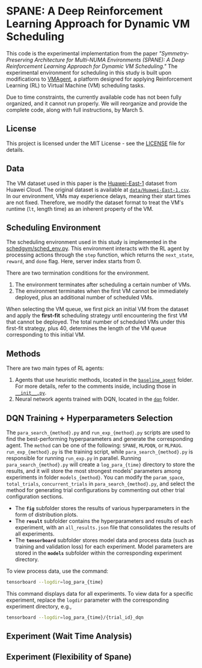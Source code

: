 # SPANE: A Deep Reinforcement Learning Approach for Dynamic VM Scheduling
This code is the experimental implementation from the paper *"Symmetry-Preserving Architecture for Multi-NUMA Environments (SPANE): A Deep Reinforcement Learning Approach for Dynamic VM Scheduling."* The experimental environment for scheduling in this study is built upon modifications to [VMAgent](https://github.com/mail-ecnu/VMAgent), a platform designed for applying Reinforcement Learning (RL) to Virtual Machine (VM) scheduling tasks.

Due to time constraints, the currently available code has not been fully organized, and it cannot run properly. We will reorganize and provide the complete code, along with full instructions, by March 5.


## License
This project is licensed under the MIT License - see the [LICENSE](./LICENSE) file for details.

## Data
The VM dataset used in this paper is the [Huawei-East-1](https://github.com/huaweicloud/VM-placement-dataset/tree/main?tab=readme-ov-file) dataset from Huawei Cloud. The original dataset is available at [`data/Huawei-East-1.csv`](data/Huawei-East-1.csv). In our environment, VMs may experience delays, meaning their start times are not fixed. Therefore, we modify the dataset format to treat the VM's runtime (`lt`, length time) as an inherent property of the VM.

## Scheduling Environment
The scheduling environment used in this study is implemented in the [schedgym/sched_env.py](schedgym/sched_env.py). This environment interacts with the RL agent by processing actions through the `step` function, which returns the `next_state`, `reward`, and `done` flag. Here, server index starts from 0.

There are two termination conditions for the environment.  
1. The environment terminates after scheduling a certain number of VMs.  
2. The environment terminates when the first VM cannot be immediately deployed, plus an additional number of scheduled VMs.

When selecting the VM queue, we first pick an initial VM from the dataset and apply the **first-fit** scheduling strategy until encountering the first VM that cannot be deployed. The total number of scheduled VMs under this first-fit strategy, plus 40, determines the length of the VM queue corresponding to this initial VM.

## Methods
There are two main types of RL agents:  
1. Agents that use heuristic methods, located in the [`baseline_agent`](baseline_agent) folder. For more details, refer to the comments inside, including those in [`__init__.py`](baseline_agent/__init__.py).
2. Neural network agents trained with DQN, located in the [`dqn`](dqn) folder.

## DQN Training + Hyperparameters Selection
The `para_search_{method}.py` and `run_exp_{method}.py` scripts are used to find the best-performing hyperparameters and generate the corresponding agent. The `method` can be one of the following: `SPANE`, `MLPDQN`, or `MLPAUG`. `run_exp_{method}.py` is the training script, while `para_search_{method}.py` is responsible for running `run_exp.py` in parallel. Running `para_search_{method}.py` will create a `log_para_{time}` directory to store the results, and it will store the most strongest models' parameters among experiments in folder `models_{method}`. You can modify the `param_space`, `total_trials`, `concurrent_trials` in `para_search_{method}.py`, and select the method for generating trial configurations by commenting out other trial configuration sections.

- The **`fig`** subfolder stores the results of various hyperparameters in the form of distribution plots.  
- The **`result`** subfolder contains the hyperparameters and results of each experiment, with an `all_results.json` file that consolidates the results of all experiments.  
- The **`tensorboard`** subfolder stores model data and process data (such as training and validation loss) for each experiment. Model parameters are stored in the **`models`** subfolder within the corresponding experiment directory. 

To view process data, use the command:  
```bash
tensorboard --logdir=log_para_{time}
```
This command displays data for all experiments. To view data for a specific experiment, replace the `logdir` parameter with the corresponding experiment directory, e.g.,  
```bash
tensorboard --logdir=log_para_{time}/{trial_id}_dqn
```

## Experiment (Wait Time Analysis)


## Experiment (Flexibility of Spane)


